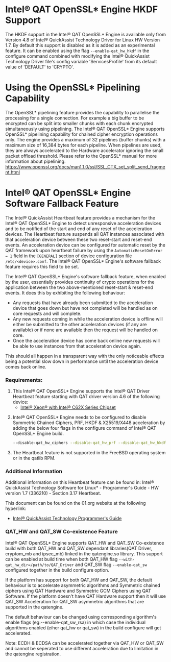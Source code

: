 # Intel&reg; QAT OpenSSL\* Engine HKDF Support

The HKDF support in the Intel&reg; QAT OpenSSL\* Engine is available only from
Version 4.8 of Intel&reg; QuickAssist Technology Driver for Linux HW Version 1.7.
By default this support is disabled as it is added as an experimental feature.
It can be enabled using the flag `--enable-qat_hw_hkdf` in the configure command
combined with modifying the Intel&reg; QuickAssist Technology Driver file's
config variable 'ServicesProfile' from its default value of 'DEFAULT' to 'CRYPTO'.

# Using the OpenSSL\* Pipelining Capability

The OpenSSL\* pipelining feature provides the capability to parallelise the
processing for a single connection. For example a big buffer to be encrypted can
be split into smaller chunks with each chunk encrypted simultaneously using
pipelining.  The Intel&reg; QAT OpenSSL\* Engine supports OpenSSL\* pipelining
capability for chained cipher encryption operations only. The engine provides a
maximum of 32 pipelines (buffer chunks) with a maximum size of 16,384 bytes for
each pipeline. When pipelines are used, they are always accelerated to the
Hardware accelerator ignoring the small packet offload threshold.  Please refer
to the OpenSSL\* manual for more information about pipelining.
<https://www.openssl.org/docs/man1.1.0/ssl/SSL_CTX_set_split_send_fragment.html>

# Intel&reg; QAT OpenSSL\* Engine Software Fallback Feature

The Intel&reg; QuickAssist Heartbeat feature provides a mechanism for the
Intel&reg; QAT OpenSSL\* Engine to detect unresponsive acceleration devices and
to be notified of the start and end of any reset of the acceleration devices.
The Heartbeat feature suspends all QAT instances associated with that
acceleration device between these two reset-start and reset-end events.
An acceleration device can be configured for automatic reset by the QAT
framework upon heartbeat failure by using the `AutomaticResetOnError = 1` field
in the `[GENERAL]` section of device configuration file `/etc/<device>.conf`.
The Intel&reg; QAT OpenSSL\* Engine's software fallback feature requires this
field to be set.

The Intel&reg; QAT OpenSSL\* Engine's software fallback feature, when enabled
by the user, essentially provides continuity of crypto operations for the
application between the two above-mentioned reset-start & reset-end events.
It does this by exhibiting the following behaviour:

* Any requests that have already been submitted to the acceleration device that
goes down but have not completed will be handled as on core requests and will
complete.
* Any new requests coming in while the acceleration device is offline will either
be submitted to the other acceleration devices (if any are available) or if none
are available then the request will be handled on core.
* Once the acceleration device has come back online new requests will be able to
use instances from that acceleration device again.

This should all happen in a transparent way with the only noticeable effects being
a potential slow down in performance until the acceleration device comes back online.

### Requirements:
 1. This Intel&reg; QAT OpenSSL\* Engine supports the Intel&reg; QAT Driver
Heartbeat feature starting with QAT driver version 4.6 of the following device:
    * [Intel&reg; Xeon&reg; with Intel&reg; C62X Series Chipset][1]

[1]:https://www.intel.com/content/www/us/en/design/products-and-solutions/processors-and-chipsets/purley/intel-xeon-scalable-processors.html

 2. Intel&reg; QAT OpenSSL\* Engine needs to be configured to disable Symmetric
Chained Ciphers, PRF, HKDF & X25519/X448 acceleration by adding the below four
flags in the configure command of Intel&reg; QAT OpenSSL\* Engine build.

    ```bash
    --disable-qat_hw_ciphers --disable-qat_hw_prf --disable-qat_hw_hkdf --disable-qat_hw_ecx
    ```
3. The Heartbeat feature is not supported in the FreeBSD operating system or in the
qatlib RPM.

### Additional Information
Additional information on this Heartbeat feature can be found in:
Intel&reg; QuickAssist Technology Software for Linux\* - Programmer's Guide - HW
version 1.7 (336210) - Section 3.17 Heartbeat.

This document can be found on the 01.org website at the following hyperlink:
* [Intel&reg; QuickAssist Technology Programmer's Guide][2]

[2]:https://01.org/sites/default/files/downloads/336210qatswpg-013.pdf

### QAT_HW and QAT_SW Co-existence Feature

Intel&reg; QAT OpenSSL\* Engine supports QAT_HW and QAT_SW Co-existence build
with both QAT_HW and QAT_SW dependant libraries(QAT Driver, cryptom_mb and
ipsec_mb) linked in the qatengine.so library. This support can be enabled at
build time when both QAT_HW flag `--with-qat_hw_dir=/path/to/QAT_Driver`
and QAT_SW flag `--enable-qat_sw` configured together in the build configure
option.

If the platform has support for both QAT_HW and QAT_SW, the default
behaviour is to accelerate asymmetric algorithms and Symmetric chained ciphers
using QAT Hardware and Symmetric GCM Ciphers using QAT Software. If the platform
doesn't have QAT Hardware support then it will use QAT_SW Acceleration for
QAT_SW asymmetric algorithms that are supported in the qatengine.

The default behaviour can be changed using corresponding algorithm's enable
flags (eg:--enable-qat_sw_rsa) in which case the individual algorithms enabled
(eiher qat_hw or qat_sw) in the build configure will get accelerated.

Note: ECDH & ECDSA can be accelerated together via QAT_HW or QAT_SW and
cannot be seperated to use different acceleration due to limitation in
the qatengine registration.
